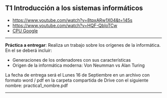 
## T1  Introducción a los sistemas informáticos

- https://www.youtube.com/watch?v=8tpxARw1X04&t=145s
- https://www.youtube.com/watch?v=HQF-QbIoTCw
- <a href="https://www.youtube.com/watch?v=zDAYZU4A3w0">CPU Google</a>

****

**Práctica a entregar**: Realiza un trabajo sobre los orígenes de la informática. En el se deberá incluir:
- Generaciones de los ordenadores con sus características
- Origen de la informática moderna: Von Neumman vs Alan Turing

La fecha de entrega será el Lunes 16 de Septiembre en un archivo con formato word / pdf en la carpeta compartida de Drive con el siguiente nombre: practica1_nombre.pdf

****

